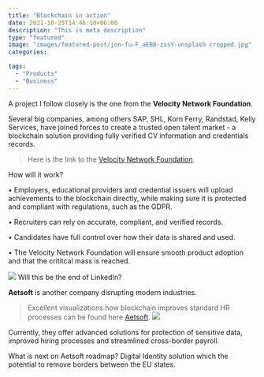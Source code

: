 ```yaml
---
title: "Blockchain in action"
date: 2021-10-25T14:46:10+06:00
description: "This is meta description"
type: "featured"
image: "images/featured-post/jon-fu-F_aEB8-zssY-unsplash cropped.jpg"
categories: 

tags:
  - "Products"
  - "Business"
---
```



A project I follow closely is the one from the **Velocity Network Foundation**.

Several big companies, among others SAP, SHL, Korn Ferry, Randstad, Kelly Services, have joined forces to create a trusted open talent market - a blockchain solution providing fully verified CV information and credentials records.  



> Here is the link to the [Velocity Network Foundation](https://www.velocitynetwork.foundation).


How will it work? 

•	Employers, educational providers and credential issuers will upload achievements to the blockchain directly, while making sure it is protected and compliant with regulations, such as the GDPR.

•	Recruiters can rely on accurate, compliant, and verified records.

•	Candidates have full control over how their data is shared and used.  

•	The Velocity Network Foundation will ensure smooth product adoption and that the crititcal mass is reached.

![](../images/post-img.jpg)
Will this be the end of LinkedIn?

**Aetsoft** is another company disrupting modern industries. 

> Excellent visualizations how blockchain improves standard HR processes can be found here [Aetsoft](https://aetsoft.net/solutions/blockchain-hr/).
![](../images/post-img.jpg)

Currently, they offer advanced solutions for protection of sensitive data, improved hiring processes and streamlined cross-border payroll. 

What is next on Aetsoft roadmap? Digital Identity solution which the potential to remove borders between the EU states.